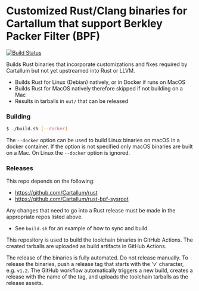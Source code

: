 # Customized Rust/Clang binaries for Cartallum that support Berkley Packer Filter (BPF)

[![Build Status](https://travis-ci.org/Cartallum/rust-bpf-builder.svg?branch=master)](https://travis-ci.org/Cartallum/rust-bpf-builder)

Builds Rust binaries that incorporate customizations and fixes required
by Cartallum but not yet upstreamed into Rust or LLVM.

* Builds Rust for Linux (Debian) natively, or in Docker if runs on MacOS
* Builds Rust for MacOS natively therefore skipped if not building on a Mac
* Results in tarballs in `out/` that can be released

### Building

```bash
$ ./build.sh [--docker]
```

The `--docker` option can be used to build Linux binaries on macOS in
a docker container.  If the option is not specified only macOS
binaries are built on a Mac.  On Linux the `--docker` option is
ignored.

### Releases

This repo depends on the following:

* https://github.com/Cartallum/rust
* https://github.com/Cartallum/rust-bpf-sysroot

Any changes that need to go into a Rust release must be made in the
appropriate repos listed above.

* See `build.sh` for an example of how to sync and build

This repository is used to build the toolchain binaries in GitHub
Actions.  The created tarballs are uploaded as build artifacts in
GitHub Actions.

The release of the binaries is fully automated.  Do not release
manually.  To release the binaries, push a release tag that starts
with the '*v*' character, e.g. `v1.2`.  The GitHub workflow
automatically triggers a new build, creates a release with the name of
the tag, and uploads the toolchain tarballs as the release assets.
